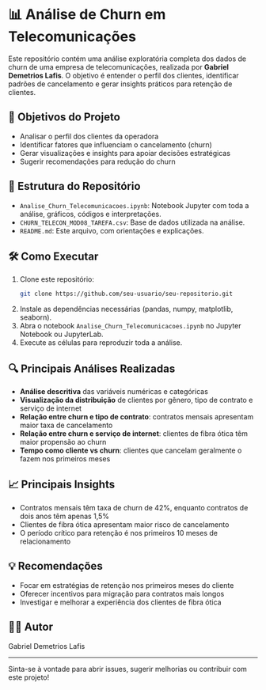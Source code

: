 # 📊 Análise de Churn em Telecomunicações

Este repositório contém uma análise exploratória completa dos dados de churn de uma empresa de telecomunicações, realizada por **Gabriel Demetrios Lafis**. O objetivo é entender o perfil dos clientes, identificar padrões de cancelamento e gerar insights práticos para retenção de clientes.

## 🚀 Objetivos do Projeto

- Analisar o perfil dos clientes da operadora
- Identificar fatores que influenciam o cancelamento (churn)
- Gerar visualizações e insights para apoiar decisões estratégicas
- Sugerir recomendações para redução do churn

## 📁 Estrutura do Repositório

- `Analise_Churn_Telecomunicacoes.ipynb`: Notebook Jupyter com toda a análise, gráficos, códigos e interpretações.
- `CHURN_TELECON_MOD08_TAREFA.csv`: Base de dados utilizada na análise.
- `README.md`: Este arquivo, com orientações e explicações.

## 🛠️ Como Executar

1. Clone este repositório:
   ```bash
   git clone https://github.com/seu-usuario/seu-repositorio.git
   ```
2. Instale as dependências necessárias (pandas, numpy, matplotlib, seaborn).
3. Abra o notebook `Analise_Churn_Telecomunicacoes.ipynb` no Jupyter Notebook ou JupyterLab.
4. Execute as células para reproduzir toda a análise.

## 🔍 Principais Análises Realizadas

- **Análise descritiva** das variáveis numéricas e categóricas
- **Visualização da distribuição** de clientes por gênero, tipo de contrato e serviço de internet
- **Relação entre churn e tipo de contrato**: contratos mensais apresentam maior taxa de cancelamento
- **Relação entre churn e serviço de internet**: clientes de fibra ótica têm maior propensão ao churn
- **Tempo como cliente vs churn**: clientes que cancelam geralmente o fazem nos primeiros meses

## 📈 Principais Insights

- Contratos mensais têm taxa de churn de 42%, enquanto contratos de dois anos têm apenas 1,5%
- Clientes de fibra ótica apresentam maior risco de cancelamento
- O período crítico para retenção é nos primeiros 10 meses de relacionamento

## 💡 Recomendações

- Focar em estratégias de retenção nos primeiros meses do cliente
- Oferecer incentivos para migração para contratos mais longos
- Investigar e melhorar a experiência dos clientes de fibra ótica

## 👨‍💻 Autor

Gabriel Demetrios Lafis  


---

Sinta-se à vontade para abrir issues, sugerir melhorias ou contribuir com este projeto!
